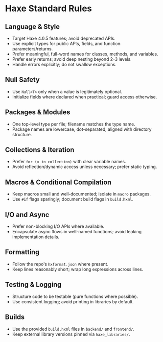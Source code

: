 # Haxe Standard Rules

## Language & Style
- Target Haxe 4.0.5 features; avoid deprecated APIs.
- Use explicit types for public APIs, fields, and function parameters/returns.
- Prefer meaningful, full-word names for classes, methods, and variables.
- Prefer early returns; avoid deep nesting beyond 2–3 levels.
- Handle errors explicitly; do not swallow exceptions.

## Null Safety
- Use `Null<T>` only when a value is legitimately optional.
- Initialize fields where declared when practical; guard access otherwise.

## Packages & Modules
- One top-level type per file; filename matches the type name.
- Package names are lowercase, dot-separated, aligned with directory structure.

## Collections & Iteration
- Prefer `for (x in collection)` with clear variable names.
- Avoid reflection/dynamic access unless necessary; prefer static typing.

## Macros & Conditional Compilation
- Keep macros small and well-documented; isolate in `macro` packages.
- Use `#if` flags sparingly; document build flags in `build.hxml`.

## I/O and Async
- Prefer non-blocking I/O APIs where available.
- Encapsulate async flows in well-named functions; avoid leaking implementation details.

## Formatting
- Follow the repo's `hxformat.json` where present.
- Keep lines reasonably short; wrap long expressions across lines.

## Testing & Logging
- Structure code to be testable (pure functions where possible).
- Use consistent logging; avoid printing in libraries by default.

## Builds
- Use the provided `build.hxml` files in `backend/` and `frontend/`.
- Keep external library versions pinned via `haxe_libraries/`.

